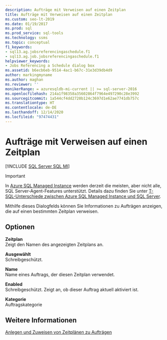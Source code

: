 ```yaml
---
description: Aufträge mit Verweisen auf einen Zeitplan
title: Aufträge mit Verweisen auf einen Zeitplan
ms.custom: seo-lt-2019
ms.date: 01/19/2017
ms.prod: sql
ms.prod_service: sql-tools
ms.technology: ssms
ms.topic: conceptual
f1_keywords:
- sql13.ag.jobsreferencingaschedule.f1
- sql13.ag.job.jobsreferencingaschedule.f1
helpviewer_keywords:
- Jobs Referencing a Schedule dialog box
ms.assetid: b6ecb6eb-9514-4ac1-b67c-31e3d39db4d9
author: markingmyname
ms.author: maghan
ms.reviewer: ''
monikerRange: = azuresqldb-mi-current || >= sql-server-2016
ms.openlocfilehash: 214a1f98358a35602864f7964e497290c28e3992
ms.sourcegitcommit: 1a544cf4dd2720b124c3697d1e62ae7741db757c
ms.translationtype: HT
ms.contentlocale: de-DE
ms.lasthandoff: 12/14/2020
ms.locfileid: "97474431"
---
```

# <a name="jobs-that-reference-a-schedule"></a>Aufträge mit Verweisen auf einen Zeitplan
[!INCLUDE [SQL Server SQL MI](../../includes/applies-to-version/sql-asdbmi.md)]

> [!IMPORTANT]  
> In [Azure SQL Managed Instance](/azure/sql-database/sql-database-managed-instance) werden derzeit die meisten, aber nicht alle, SQL Server-Agent-Features unterstützt. Details dazu finden Sie unter [T-SQL-Unterschiede zwischen Azure SQL Managed Instance und SQL Server](/azure/sql-database/sql-database-managed-instance-transact-sql-information#sql-server-agent).

Mithilfe dieses Dialogfelds können Sie Informationen zu Aufträgen anzeigen, die auf einen bestimmten Zeitplan verweisen.  
  
## <a name="options"></a>Optionen  
**Zeitplan**  
Zeigt den Namen des angezeigten Zeitplans an.  
  
**Ausgewählt**  
Schreibgeschützt.  
  
**Name**  
Name eines Auftrags, der diesen Zeitplan verwendet.  
  
**Enabled**  
Schreibgeschützt. Zeigt an, ob dieser Auftrag aktuell aktiviert ist.  
  
**Kategorie**  
Auftragskategorie  
  
## <a name="see-also"></a>Weitere Informationen  
[Anlegen und Zuweisen von Zeitplänen zu Aufträgen](../../ssms/agent/create-and-attach-schedules-to-jobs.md)  
